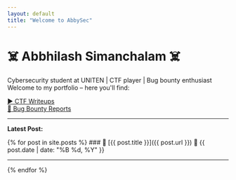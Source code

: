 ```yaml
---
layout: default
title: "Welcome to AbbySec"
---
```


# ☠️ Abbhilash Simanchalam ☠️

Cybersecurity student at UNITEN | CTF player | Bug bounty enthusiast  
Welcome to my portfolio – here you'll find:

<p>
  <a href="/ctf.html">▶️ CTF Writeups</a><br>
  <a href="/bugbounty.html">🐞 Bug Bounty Reports</a><br>
</p>

---
<p><strong>Latest Post:</strong></p>
{% for post in site.posts %}
### 🔗 [{{ post.title }}]({{ post.url }})
📅 {{ post.date | date: "%B %d, %Y" }}
<hr>
{% endfor %}
